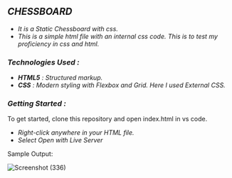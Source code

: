 ## *CHESSBOARD*
+ *It is a Static Chessboard with css.*
+ *This is a simple html file with an internal css code. This is to test my proficiency in css and html.*
  
### *Technologies Used :*
+ ***HTML5** : Structured markup.*
+ ***CSS** : Modern styling with Flexbox and Grid. Here I used External CSS.*

### *Getting Started :*
To get started, clone this repository and open index.html in vs code.
+ *Right-click anywhere in your HTML file.*
+ *Select Open with Live Server*


Sample Output:

![Screenshot (336)](https://github.com/user-attachments/assets/88870067-9521-49a1-817e-6886f11db87e)
